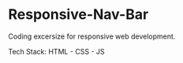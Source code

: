 <h1>Responsive-Nav-Bar</h1>
<p>Coding excersize for responsive web development.</p>
<p> Tech Stack: HTML - CSS - JS</p>

